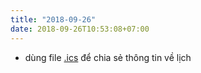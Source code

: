 ```yaml
---
title: "2018-09-26"
date: 2018-09-26T10:53:08+07:00
---
```


- dùng file [.ics](https://en.wikipedia.org/wiki/ICalendar) để chia sẻ thông tin về lịch
